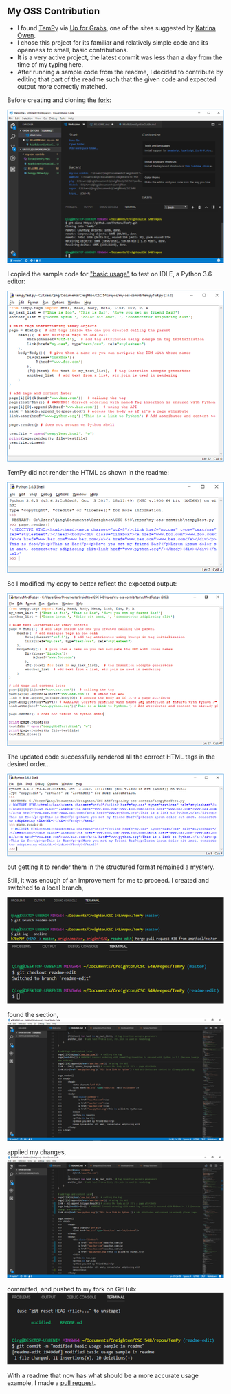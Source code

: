 ## My OSS Contribution

- I found [TemPy](https://github.com/Hrabal/TemPy) via [Up for Grabs](http://up-for-grabs.net/#/), one of the sites suggested by [Katrina Owen](https://github.com/collections/choosing-projects).
- I chose this project for its familiar and relatively simple code and its openness to small, basic contributions.
- It is a very active project, the latest commit was less than a day from the time of my typing here.
- After running a sample code from the readme, I decided to contribute by editing that part of the readme such that the given code and expected output more correctly matched.

Before creating and cloning the [fork](https://github.com/SYctonu/TemPy):

![cloned fork](/images/clonedFork.PNG)

I copied the sample code for ["basic usage"](https://github.com/SYctonu/TemPy#basic-usage) to test on IDLE, a Python 3.6 editor:

![sample code test](/images/sampleCodeTest.PNG)

TemPy did not render the HTML as shown in the readme:

![actual render](/images/sampleRender.PNG)

So I modified my copy to better reflect the expected output:

![updated code](/images/modifiedCode.PNG)

The updated code successfully rendered all the correct HTML tags in the desired order...

![new render](/images/modRender.PNG)

but getting it to render them in the structured format remained a mystery.

Still, it was enough of an improvement for me to proceed.
I created and switched to a local branch,

![readme-edit branch](/images/branch.PNG)
![switch](/images/switchedBranch.PNG)

found the section,
![before](/images/beforeEdit.PNG)

applied my changes,
![after](/images/afterEdit.PNG)

committed, and pushed to my fork on GitHub:
![commit](/images/commit.PNG)

With a readme that now has what should be a more accurate usage example, I made a [pull request](https://github.com/Hrabal/TemPy/pull/32).